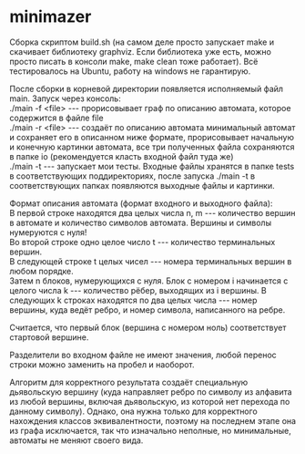 # minimazer
Сборка скриптом build.sh (на самом деле просто запускает make и скачивает библиотеку graphviz. Если библиотека уже есть, можно просто писать в консоли make, make clean тоже работает). Всё тестировалось на Ubuntu, работу на windows не гарантирую.

После сборки в корневой директории появляется исполняемый файл main. Запуск через консоль:  
./main -f \<file\> --- прорисовывает граф по описанию автомата, которое содержится в файле file  
./main -r \<file\> --- создаёт по описанию автомата минимальный автомат и сохраняет его в описанном ниже формате, прорисовывает   начальную и конечную картинки автомата, все три полученных файла сохраняются в папке io (рекомендуется класть входной файл туда же)  
./main -t --- запускает мои тесты. Входные файлы хранятся в папке tests в соответствующих поддиректориях, после запуска ./main -t в соответствующих папках появляются выходные файлы и картинки.  
  
 Формат описания автомата (формат входного и выходного файла):  
 В первой строке находятся два целых числа n, m --- количество вершин в автомате и количество символов автомата. Вершины и символы нумеруются с нуля!  
 Во второй строке одно целое число t --- количество терминальных вершин.  
 В следующей строке t целых чисел --- номера терминальных вершин в любом порядке.  
 Затем n блоков, нумерующихся с нуля. Блок с номером i начинается с целого числа k --- количество рёбер, выходящих из i   вершины. В следующих k строках находятся по два целых числа --- номер вершины, куда ведёт ребро, и номер символа, написанного на ребре.  
   
 Считается, что первый блок (вершина с номером ноль) соответствует стартовой вершине.  
   
 Разделители во входном файле не имеют значения, любой перенос строки можно заменить на пробел и наоборот.  
  
 Алгоритм для корректного результата создаёт специальную дьявольскую вершину (куда направляет ребро по символу из алфавита из любой вершины, включая дьявольскую, из которой нет перехода по данному символу). Однако, она нужна только для корректного нахождения классов эквивалентности, поэтому на последнем этапе она из графа исключается, так что изначально неполные, но минимальные, автоматы не меняют своего вида.   
